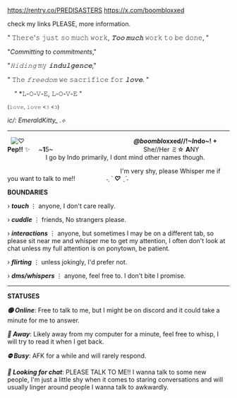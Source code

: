 
‎https://rentry.co/PREDISASTERS  ‎   ‎  ‎  ‎   ‎  ‎  ‎   ‎  ‎  ‎   ‎  ‎  ‎   ‎  ‎  ‎   ‎  ‎  ‎   ‎ ‎   ‎  ‎  ‎   ‎  ‎  ‎   ‎  ‎  ‎   ‎  ‎  ‎   ‎  ‎  ‎   ‎  ‎  ‎   ‎  ‎   ‎  ‎   ‎  ‎  ‎   ‎  ‎  ‎   ‎  ‎  ‎   ‎  ‎  ‎   ‎  ‎  ‎   ‎  ‎  ‎   ‎  ‎  ‎   ‎  ‎  ‎   ‎  ‎  ‎   ‎  ‎  ‎   ‎  ‎  ‎   ‎  ‎  ‎   ‎  ‎  ‎   ‎  ‎  ‎   ‎  ‎  ‎   ‎  ‎  ‎   ‎  ‎  ‎   ‎  ‎  ‎   ‎  ‎  ‎   ‎  ‎  ‎   ‎  ‎  ‎   ‎  ‎   ‎  ‎  ‎   ‎  ‎  ‎    ‎   ‎  ‎  ‎   ‎  ‎  ‎   ‎  ‎  ‎   ‎  ‎  ‎   ‎  ‎ ‎  ‎  ‎  ‎‎ ‎‎ https://x.com/boombloxxed

 check my links PLEASE, more information.
 ‎   ‎  ‎  ‎   ‎  ‎  ‎   ‎  ‎  ‎   ‎  ‎  ‎   ‎  ‎  ‎   ‎  ‎  ‎   ‎  ‎ 

" 𝚃𝚑𝚎𝚛𝚎'𝚜 𝚓𝚞𝚜𝚝 𝚜𝚘 𝚖𝚞𝚌𝚑 𝚠𝚘𝚛𝚔, ***𝚃𝚘𝚘 𝚖𝚞𝚌𝚑*** 𝚠𝚘𝚛𝚔 𝚝𝚘 𝚋𝚎 𝚍𝚘𝚗𝚎, "

 ‎"*Committing* to *commitments*,"

"*𝙷𝚒𝚍𝚒𝚗𝚐* 𝚖𝚢 ***𝚒𝚗𝚍𝚞𝚕𝚐𝚎𝚗𝚌𝚎***,"
 ‎ ‎ ‎ ‎ ‎  ‎   ‎  ‎ ‎ ‎ ‎ ‎  ‎   ‎  ‎ ‎ ‎ ‎ ‎  ‎   ‎  ‎ ‎ ‎ ‎ ‎  ‎   ‎  ‎ ‎ ‎ ‎ ‎ ‎ ‎  ‎   ‎  ‎ ‎ ‎ ‎ ‎  ‎   ‎  ‎ ‎ ‎ ‎ ‎   ‎ ‎ ‎ ‎ ‎  ‎   ‎  ‎ ‎ ‎ ‎ ‎  ‎   ‎  ‎ ‎ ‎ ‎ ‎  ‎   ‎ ‎   ‎  ‎ ‎ ‎ ‎ ‎  ‎   ‎  ‎ ‎ ‎  ‎   ‎  ‎ ‎ ‎ ‎ ‎  ‎   ‎  ‎ ‎ ‎ ‎ ‎ ‎ ‎ ‎ ‎  ‎   ‎  ‎ ‎ ‎ ‎ ‎  ‎   ‎  ‎  ‎   ‎  ‎ ‎ ‎ ‎ ‎  ‎   ‎  ‎  ‎   ‎  ‎   ‎  ‎  ‎   ‎  ‎  ‎   ‎  ‎  ‎ ‎ ‎ ‎ ‎  ‎   ‎    ‎   ‎  ‎ ‎   ‎ ‎   ‎  ‎  ‎   ‎  ‎  
 
 " 𝚃𝚑𝚎 *𝚏𝚛𝚎𝚎𝚍𝚘𝚖* 𝚠𝚎 𝚜𝚊𝚌𝚛𝚒𝚏𝚒𝚌𝚎 𝚏𝚘𝚛 ***𝚕𝚘𝚟𝚎***. "

  ‎ ‎ ‎ ‎ ‎" *𝙻-𝙾-𝚅-𝙴, 𝙻-𝙾-𝚅-𝙴 " 
  
<sup>(𝚕𝚘𝚟𝚎, 𝚕𝚘𝚟𝚎 <𝟹 <𝟹)</sup>

‎*ic/: EmeraldKitty_ .⟡*
***
 ‎  ‎  ![♡](https://predisasters.neocities.org/LIGHTSOUT.gif)
 ‎ ‎  ‎ ‎ ‎  ‎ ‎  ‎ ‎  ‎ ‎  ‎ ‎  ‎ ‎  ‎ ‎  ‎ ‎  ‎ ‎  ‎ ‎  ‎ ‎  ‎ ‎ ‎ ‎  ‎ ‎  ‎ ‎  ‎ ‎  ‎ ‎   ‎ ‎  ‎ ‎ ‎  ‎ ‎  ‎ ‎  ‎ ‎  ‎ ‎  ‎ ‎  ‎ ‎  ‎ ‎  ‎ ‎  ‎ ‎  ‎ ‎  ‎ ‎  ‎ ‎  ‎  ‎ ‎  ‎ ‎  ‎ ‎ ‎ ‎ ‎ ‎ ‎ ‎ ‎ ‎ ‎ ‎ ‎ ***@boombl*oxxed//!~*In*do~! + Pep!!** ✨ ‎  ‎ ‎ ‎  ‎ ‎ ‎ ‎ ‎ ‎ ‎ ‎ ‎ ‎ ‎ ‎ ‎ ‎ ‎ ‎ ‎ ‎ ‎ ‎ ‎ ‎ ‎ ‎ ‎ ‎ ‎ ‎ ‎ ‎ ‎ ‎ ‎ ‎ ‎ ‎ ‎ ‎ ‎ ‎ ‎ ‎ ‎ ‎ ‎ ‎ ‎ ‎ ‎ ‎ ‎ ‎ ‎ ‎ ‎ ‎ ‎ ‎ ‎ ‎ ‎ ‎ ‎ ‎ ‎ ‎ ‎ ‎ ‎ ‎ ‎ ‎ ‎ ‎ ‎ ‎ ‎ ‎ ‎ ‎ ‎ ‎ ‎ ‎ ‎ ‎ ‎ ‎ ‎ ‎ ‎ ‎ ‎ ‎ ‎ ‎ ‎ ‎ ‎ ‎ ‎ ‎ ‎ ‎ ‎ ‎ ‎ ‎ ‎ ‎ ‎ ‎ ‎ ‎ ‎ ‎ ‎ ‎ ‎ ‎ ‎ ‎ ‎ ‎ ‎ ‎ ‎ ‎ ‎ ‎ ‎ ‎ ‎ ‎ ‎ ‎ ‎ ‎ ‎ ‎ ‎ ‎ ‎ ‎ ‎ ‎ ‎ ‎ ‎ ‎ ‎ ‎ ‎ ‎ ‎ ‎ ‎ ‎ ‎ ‎ ‎ ‎ ‎ ‎ ‎ ‎ ‎ ‎ ‎ ‎ ‎ ‎ ‎ ‎ ‎ ‎ ‎ ‎ ‎ ‎ ‎ ‎~**1**5~
 ‎  ‎ ‎ ‎ ‎ ‎  ‎ ‎‎ ‎ ‎ ‎ ‎    ‎   ‎  ‎ 
 ‎ ‎ ‎ ‎ ‎ ‎ ‎ ‎ ‎ ‎ ‎ ‎ ‎ ‎ ‎ ‎ ‎ ‎ ‎ ‎ ‎ ‎ ‎ ‎ ‎ ‎ ‎ ‎ ‎ ‎ ‎ ‎ ‎ ‎ ‎ ‎ ‎ ‎ ‎ ‎ ‎ ‎ ‎ ‎ ‎ ‎ ‎ ‎ ‎ ‎ ‎ ‎ ‎ ‎ ‎ ‎ ‎ ‎ ‎ ‎ ‎ ‎ ‎ ‎ ‎ ‎ ‎ ‎ ‎ ‎ ‎ ‎ ‎ ‎ ‎ ‎ ‎ ‎  ‎ ‎ ‎ ‎ ‎ ‎ ‎ ‎ ‎ ‎ ‎ ‎ ‎ ‎ ‎ ‎ ‎ ‎ ‎ ‎ ‎ ‎ ‎ ‎ ‎ ‎ ‎ ‎ ‎ ‎ ‎ ‎ ‎ ‎  ‎ ‎ ‎ ‎ ‎ ‎ ‎ ‎ ‎ ‎ ‎ ‎ ‎ ‎ ‎ ‎ ‎  ‎ ‎ ‎ ‎ ‎ ‎ ‎ ‎ ‎ ‎ ‎ ‎ ‎ ‎ ‎ ‎ ‎ ‎ ‎ ‎ ‎ ‎ ‎ ‎ ‎ ‎ ‎ ‎ ‎ ‎ ‎ ‎ ‎ ‎ ‎ ‎ ‎ ‎ ‎ ‎ ‎ ‎ ‎ ‎ ‎ ‎  ‎  ‎ ‎  ‎  ‎  ‎  ‎ ‎ ‎ ‎ ‎  ‎She//Her ミ☆ **A**NY ‎ ‎ ‎ ‎ ‎ ‎ ‎ ‎ ‎‎ ‎ ‎ ‎ ‎ ‎ ‎ ‎ ‎ ‎ ‎ ‎ ‎ ‎ ‎ ‎ ‎ ‎ ‎ ‎ ‎ ‎ ‎ ‎ ‎ ‎ ‎ ‎ ‎ ‎ ‎ ‎ ‎ ‎ ‎ ‎ ‎ ‎ ‎ ‎ ‎ ‎ ‎ ‎ ‎ ‎ ‎ ‎ ‎ ‎ ‎ ‎ ‎ ‎ ‎ ‎ ‎ ‎ ‎ ‎ ‎ ‎ ‎ ‎ ‎ ‎ ‎ ‎ ‎ ‎ ‎ ‎ ‎ ‎ ‎ ‎ ‎ ‎ ‎ ‎ ‎ ‎ ‎ ‎ ‎ ‎ ‎ ‎ ‎ ‎ ‎ ‎ ‎ ‎ ‎ ‎ ‎ ‎ ‎ ‎ ‎ ‎ ‎ ‎ ‎ ‎ ‎ ‎ ‎ ‎ ‎ ‎ ‎ ‎ ‎ ‎ ‎ ‎ ‎ ‎ ‎ ‎ ‎ ‎ ‎ ‎ ‎ ‎ ‎ ‎ ‎ ‎ ‎ ‎ ‎ ‎ ‎ ‎ ‎ ‎ ‎ ‎ ‎ ‎ ‎ ‎ ‎ ‎ ‎ ‎‎ ‎I go by Indo primarily, I dont mind other names though.
 
 ‎ ‎ ‎ ‎  ‎   ‎ ‎ ‎ ‎ ‎  ‎   ‎ ‎ ‎ ‎ ‎  ‎   ‎ ‎ ‎ ‎ ‎  ‎   ‎ ‎ ‎ ‎ ‎  ‎   ‎ ‎ ‎ ‎ ‎  ‎   ‎ ‎ ‎ ‎ ‎  ‎   ‎ ‎ ‎ ‎ ‎  ‎   ‎ ‎ ‎ ‎  ‎  ‎  ‎  ‎  ‎  ‎  ‎  ‎  ‎  ‎ ‎  ‎ ‎‎  ‎‎ ‎‎I'm very shy, please Whisper me if you want to talk to me!!
 ‎ ‎ ‎ ‎  ‎   ‎ ‎ ‎ ‎   ‎ ‎ ‎ ‎  ‎   ‎ ‎ ‎ ‎   ‎ ‎ ‎ ‎  ‎   ‎ ‎ ‎ ‎   ‎ ‎ ‎ ‎  ‎   ‎ ‎ ‎ ‎   ‎ ‎ ‎ ‎  ‎   ‎ ‎ ‎ ‎   ‎ ‎ ‎ ‎  ‎   ‎ ‎ ‎ ‎   ‎ ‎ ‎ ‎  ‎   ‎ ‎ ‎ ‎   ‎ ‎ ‎ ‎  ‎    ‎ ‎ ‎ ‎  ‎   ‎ ‎ ‎ ‎   ‎ ‎ ‎ ‎  ‎   ‎ ‎ ‎ ‎  ‎ ‎ ‎ ‎   ‎ ‎ ‎ ‎ ‎ ‎  ‎   ‎ ‎ ‎ ‎   ‎ ‎ ‎ ‎  ‎   ‎ ‎ ‎ ‎   ‎ ‎ ‎  ‎ ‎ ‎ ‎  ‎   ‎ ‎ ‎ ‎   ‎ ‎ ‎ ‎  ‎   ‎ ‎ ‎ ‎  ‎  ‎ ‎ ‎ ‎ ‎  ‎   ‎ ‎ ‎ ‎   ‎ ‎ ‎ ‎   ‎ ‎  ‎‎  ‎ ‎‎ ‎  ‎   ‎ ‎  ‎ ‎‎  ‎  ‎  ‎  ‎  ‎  ‎ ‎‎  ‎  ‎ ‎  ‎ ‎‎ *˗ˏˋ **♡** ˎˊ˗*

**BOUNDARIES**

› ***touch*** ⋮ anyone, I don't care really.

› ***cuddle*** ⋮ friends, No strangers please.

› ***interactions*** ⋮ anyone, but sometimes I may be on a different tab, so please sit near me and whisper me to get my attention, I often don't look at chat unless my full attention is on ponytown, be patient.

› ***flirting*** ⋮ unless jokingly, I'd prefer not.

› ***dms/whispers*** ⋮ anyone, feel free to. I don't bite I promise.

***
**STATUSES**

***🟢 Online***:
Free to talk to me, but I might be on discord and it could take a minute for me to answer.

***🌙 Away***:
Likely away from my computer for a minute, feel free to whisp, I will try to read it when I get back.

***⛔ Busy***:
AFK for a while and will rarely respond.

***💬 Looking for chat***:
PLEASE TALK TO ME!! I wanna talk to some new people, I'm just a little shy when it comes to staring conversations and will usually linger around people I wanna talk to awkwardly.
